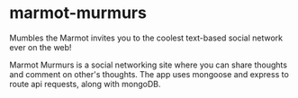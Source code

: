 # marmot-murmurs
Mumbles the Marmot invites you to the coolest text-based social network ever on the web!

Marmot Murmurs is a social networking site where you can share thoughts and comment on other's thoughts.
The app uses mongoose and express to route api requests, along with mongoDB.

